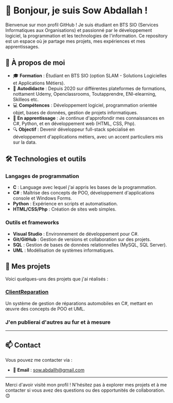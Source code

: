 # 👋 Bonjour, je suis Sow Abdallah !

Bienvenue sur mon profil GitHub ! Je suis étudiant en BTS SIO (Services Informatiques aux Organisations) et passionné par le développement logiciel, la programmation et les technologies de l'information. Ce repository est un espace où je partage mes projets, mes expériences et mes apprentissages.

## 🚀 À propos de moi

- 🎓 **Formation** : Étudiant en BTS SIO (option SLAM - Solutions Logicielles et Applications Métiers).
- 📖 **Autodidacte** : Depuis 2020 sur différentes plateformes de formations, nottament Udemy, Openclassrooms, Toutapprendre, ENI-elearning, Skilleos etc.
- 💻 **Compétences** : Développement logiciel, programmation orientée objet, bases de données, gestion de projets informatiques.
- 🌱 **En apprentissage** : Je continue d'approfondir mes connaissances en C#, Python, et en développement web (HTML, CSS, Php).
- 🔍 **Objectif** : Devenir développeur full-stack spécialisé en développement d'applications métiers, avec un accent particuliers mis sur la data.

## 🛠️ Technologies et outils

### Langages de programmation
- **C** : Language avec lequel j'ai appris les bases de la programmation.
- **C#** : Maîtrise des concepts de POO, développement d'applications console et Windows Forms.
- **Python** : Expérience en scripts et automatisation.
- **HTML/CSS/Php** : Création de sites web simples.

### Outils et frameworks
- **Visual Studio** : Environnement de développement pour C#.
- **Git/GitHub** : Gestion de versions et collaboration sur des projets.
- **SQL** : Gestion de bases de données relationnelles (MySQL, SQL Server).
- **UML** : Modélisation de systèmes informatiques.

## 📂 Mes projets

Voici quelques-uns des projets que j'ai réalisés :

### [ClientReparation](https://github.com/votre-utilisateur/ClientReparation)
Un système de gestion de réparations automobiles en C#, mettant en œuvre des concepts de POO et UML.

### J'en publierai d'autres au fur et à mesure

---

## 📫 Contact

Vous pouvez me contacter via :
- 📧 **Email** : [sow.abdallh@gmail.com](mailto:sow.abdallh@gmail.com)
---

Merci d'avoir visité mon profil ! N'hésitez pas à explorer mes projets et à me contacter si vous avez des questions ou des opportunités de collaboration. 😊
